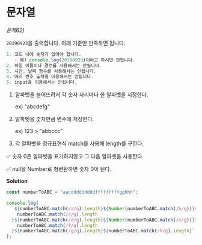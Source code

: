 # 문자열

_문제62)_

`20190923`을 출력합니다. 아래 기준만 만족하면 됩니다.

```javascript
1. 코드 내에 숫자가 없어야 합니다.
   - 예) console.log(20190923)이라고 하시면 안됩니다.
2. 파일 이름이나 경로를 사용해서는 안됩니다.
3. 시간, 날짜 함수를 사용해서는 안됩니다.
4. 에러 번호 출력을 이용해서는 안됩니다.
5. input을 이용해서는 안됩니다.
```

1. 알파벳을 늘어뜨려서 각 숫자 자리마다 한 알파벳을 지정한다.

   ex) "abcdefg"

2. 알파벳을 숫자만큼 변수에 저장한다.

   ex) 123 > "abbccc"

3. 각 알파벳을 정규표현식 match를 사용해 length를 구한다.

✅ 숫자 0은 알파벳을 표기하지않고 그 다음 알파벳을 사용한다.

✅ null을 Number로 형변환하면 숫자 0이 된다.

**Solution**

```javascript
const numberToABC = "aacdddddddddfffffffffgghhh";

console.log(
  `${numberToABC.match(/a/g).length}${Number(numberToABC.match(/b/g))}${
    numberToABC.match(/c/g).length
  }${numberToABC.match(/d/g).length}${Number(numberToABC.match(/e/g))}${
    numberToABC.match(/f/g).length
  }${numberToABC.match(/g/g).length}${numberToABC.match(/h/g).length}`
);
```
